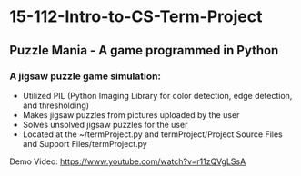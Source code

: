 # 15-112-Intro-to-CS-Term-Project

## Puzzle Mania - A game programmed in Python
### A jigsaw puzzle game simulation:
- Utilized PIL (Python Imaging Library for color detection, edge detection, and thresholding) 
- Makes jigsaw puzzles from pictures uploaded by the user
- Solves unsolved jigsaw puzzles for the user
- Located at the ~/termProject.py and termProject/Project Source Files and Support Files/termProject.py

Demo Video: https://www.youtube.com/watch?v=r11zQVgLSsA
